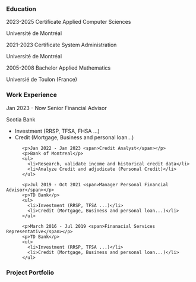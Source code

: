 <H3>Education</H3>
<p>2023-2025 <span>Certificate Applied Computer Sciences</span></p>
          <p>Universit&eacute; de Montr&eacute;al </p>
          <p>2021-2023 <span>Certificate System Administration</span></p>
          <p>Universit&eacute; de Montr&eacute;al </p>
          <p>2005-2008 <span>Bachelor Applied Mathematics</span></p>
          <p>Universi&eacute; de Toulon (France)</p>
<H3>Work Experience</H3>
<p>Jan 2023 - Now <span>Senior Financial Advisor</span></p>
          <p>Scotia Bank</p>
          <ul>
            <li>Investment (RRSP, TFSA, FHSA ...)</li>
            <li>Credit (Mortgage, Business and personal loan...)</li>
          </ul>

          <p>Jan 2022 - Jan 2023 <span>Credit Analyst</span></p>
          <p>Bank of Montreal</p>
          <ul>
            <li>Research, validate income and historical credit data</li>
            <li>Analyze Credit and adjudicate (Personal Credit)</li>
          </ul>

          <p>Jul 2019 - Oct 2021 <span>Manager Personal Financial Advisor</span></p>
          <p>TD Bank</p>
          <ul>
            <li>Investment (RRSP, TFSA ...)</li>
            <li>Credit (Mortgage, Business and personal loan...)</li>
          </ul>

          <p>March 2016 - Jul 2019 <span>Finanacial Services Representative</span></p>
          <p>TD Bank</p>
          <ul>
            <li>Investment (RRSP, TFSA ...)</li>
            <li>Credit (Mortgage, Business and personal loan...)</li>
          </ul>
<H3>Project Portfolio</H3>

<!--
**Koulem/Koulem** is a ✨ _special_ ✨ repository because its `README.md` (this file) appears on your GitHub profile.

Here are some ideas to get you started:

- 🔭 I’m currently working on ...
- 🌱 I’m currently learning ...
- 👯 I’m looking to collaborate on ...
- 🤔 I’m looking for help with ...
- 💬 Ask me about ...
- 📫 How to reach me: ...
- 😄 Pronouns: ...
- ⚡ Fun fact: ...
-->

